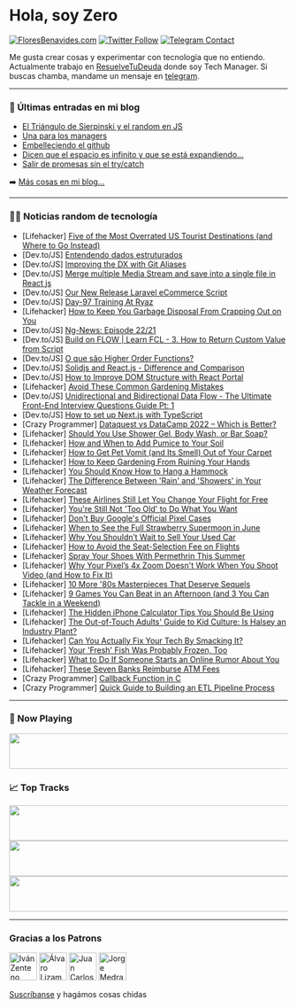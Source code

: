 # Hola, soy Zero

[![FloresBenavides.com](https://img.shields.io/website?down_message=oops&label=MiBlog&style=for-the-badge&up_message=online&url=https%3A%2F%2Ffloresbenavides.com)](https://floresbenavides.com) [![Twitter Follow](https://img.shields.io/twitter/follow/ZeroDragon?color=%231DA1F2&label=Follow&logo=twitter&logoColor=ffffff&style=for-the-badge)](https://twitter.com/zerodragon) [![Telegram Contact](https://img.shields.io/badge/escr%C3%ADbeme-ZeroDragon-%2326A5E4?style=for-the-badge&logo=telegram)](https://t.me/zerodragon)

Me gusta crear cosas y experimentar con tecnología que no entiendo.
Actualmente trabajo en [ResuelveTuDeuda](http://github.com/resuelve) donde soy Tech Manager.
Si buscas chamba, mandame un mensaje en [telegram](https://t.me/zerodragon).

---

### 📕 Últimas entradas en mi blog
<!-- BLOG-POST-LIST:START -->
- [El Triángulo de Sierpinski y el random en JS](https://floresbenavides.com/el-triangulo-de-sierpinski-y-el-random-en-js/)
- [Una para los managers](https://floresbenavides.com/una-para-los-managers/)
- [Embelleciendo el github](https://floresbenavides.com/embelleciendo-el-github/)
- [Dicen que el espacio es infinito y que se está expandiendo…](https://floresbenavides.com/dicen-que-el-espacio-es-infinito-y-que-se-esta-expandiendo/)
- [Salir de promesas sin el try/catch](https://floresbenavides.com/salir-de-promesas-sin-el-try-catch/)
<!-- BLOG-POST-LIST:END -->

➡️ [Más cosas en mi blog...](https://floresbenavides.com)

---

### 👨‍💻 Noticias random de tecnología
<!-- TECH-POSTS:START -->
- [Lifehacker] [Five of the Most Overrated US Tourist Destinations &lpar;and Where to Go Instead&rpar;](https://lifehacker.com/five-of-the-most-overrated-us-tourist-destinations-and-1848988490)
- [Dev.to/JS] [Entendendo dados estruturados](https://dev.to/bendevoficial/entendendo-dados-estruturados-50e)
- [Dev.to/JS] [Improving the DX with Git Aliases](https://dev.to/daniloab/improving-the-dx-with-git-aliases-4hb)
- [Dev.to/JS] [Merge multiple Media Stream and save into a single file in React js](https://dev.to/hatimtekri/merge-multiple-media-stream-and-save-into-a-single-file-in-react-js-24c0)
- [Dev.to/JS] [Our New Release Laravel eCommerce Script](https://dev.to/sharifur/our-new-release-laravel-ecommerce-script-1b29)
- [Dev.to/JS] [Day-97 Training At Ryaz](https://dev.to/mahin651/day-97-training-at-ryaz-f4k)
- [Lifehacker] [How to Keep You Garbage Disposal From Crapping Out on You](https://lifehacker.com/how-to-keep-you-garbage-disposal-from-crapping-out-on-y-1848984851)
- [Dev.to/JS] [Ng-News: Episode 22/21](https://dev.to/rainerhahnekamp/ng-news-episode-2221-4ojf)
- [Dev.to/JS] [Build on FLOW | Learn FCL - 3. How to Return Custom Value from Script](https://dev.to/onflow/build-on-flow-learn-fcl-3-how-to-return-custom-value-from-script-3fp6)
- [Dev.to/JS] [O que são Higher Order Functions?](https://dev.to/g101/o-que-sao-higher-order-functions-524b)
- [Dev.to/JS] [Solidjs and React.js - Difference and Comparison](https://dev.to/devsmitra/solidjs-and-reactjs-difference-and-comparison-1p3e)
- [Dev.to/JS] [How to Improve DOM Structure with React Portal](https://dev.to/napoleon039/how-to-improve-dom-structure-with-react-portal-5fbd)
- [Lifehacker] [Avoid These Common Gardening Mistakes](https://lifehacker.com/avoid-these-common-gardening-mistakes-1848984869)
- [Dev.to/JS] [Unidirectional and Bidirectional Data Flow - The Ultimate Front-End Interview Questions Guide Pt: 1](https://dev.to/aryclenio/unidirectional-and-bidirectional-data-flow-the-ultimate-front-end-interview-questions-guide-pt-1-5cnc)
- [Dev.to/JS] [How to set up Next.js with TypeScript](https://dev.to/jtakahashi64/how-to-set-up-nextjs-with-typescript-20in)
- [Crazy Programmer] [Dataquest vs DataCamp 2022 – Which is Better?](https://www.thecrazyprogrammer.com/2022/05/dataquest-vs-datacamp.html)
- [Lifehacker] [Should You Use Shower Gel, Body Wash, or Bar Soap?](https://lifehacker.com/should-you-use-shower-gel-body-wash-or-bar-soap-1848980683)
- [Lifehacker] [How and When to Add Pumice to Your Soil](https://lifehacker.com/how-and-when-to-add-pumice-to-your-soil-1848980676)
- [Lifehacker] [How to Get Pet Vomit &lpar;and Its Smell&rpar; Out of Your Carpet](https://lifehacker.com/how-to-get-pet-vomit-and-its-smell-out-of-your-carpet-1848980277)
- [Lifehacker] [How to Keep Gardening From Ruining Your Hands](https://lifehacker.com/how-to-keep-gardening-from-ruining-your-hands-1848976829)
- [Lifehacker] [You Should Know How to Hang a Hammock](https://lifehacker.com/you-should-know-how-to-hang-a-hammock-1848976818)
- [Lifehacker] [The Difference Between &#39;Rain&#39; and &#39;Showers&#39; in Your Weather Forecast](https://lifehacker.com/the-difference-between-rain-and-showers-in-your-weather-1848976806)
- [Lifehacker] [These Airlines Still Let You Change Your Flight for Free](https://lifehacker.com/these-airlines-still-let-you-change-your-flight-for-fre-1848987886)
- [Lifehacker] [You&#39;re Still Not &#39;Too Old&#39; to Do What You Want](https://lifehacker.com/stop-thinking-youre-too-old-to-do-what-you-want-to-do-1848987700)
- [Lifehacker] [Don&#39;t Buy Google&#39;s Official Pixel Cases](https://lifehacker.com/dont-buy-googles-official-pixel-cases-1848987227)
- [Lifehacker] [When to See the Full Strawberry Supermoon in June](https://lifehacker.com/when-to-see-the-full-strawberry-supermoon-in-june-1848987372)
- [Lifehacker] [Why You Shouldn’t Wait to Sell Your Used Car](https://lifehacker.com/why-you-shouldn-t-wait-to-sell-your-used-car-1848986523)
- [Lifehacker] [How to Avoid the Seat-Selection Fee on Flights](https://lifehacker.com/how-to-avoid-the-seat-selection-fee-on-flights-1848986404)
- [Lifehacker] [Spray Your Shoes With Permethrin This Summer](https://lifehacker.com/spray-your-shoes-with-permethrin-this-summer-1848986173)
- [Lifehacker] [Why Your Pixel’s 4x Zoom Doesn&#39;t Work When You Shoot Video &lpar;and How to Fix It&rpar;](https://lifehacker.com/why-your-pixel-s-4x-zoom-doesnt-work-when-you-shoot-vid-1848986470)
- [Lifehacker] [10 More &#39;80s Masterpieces That Deserve Sequels](https://lifehacker.com/10-more-80s-masterpieces-that-deserve-sequels-1848979835)
- [Lifehacker] [9 Games You Can Beat in an Afternoon &lpar;and 3 You Can Tackle in a Weekend&rpar;](https://lifehacker.com/9-games-you-can-beat-in-an-afternoon-and-3-you-can-tac-1848939148)
- [Lifehacker] [The Hidden iPhone Calculator Tips You Should Be Using](https://lifehacker.com/the-hidden-iphone-calculator-tips-you-should-be-using-1848985678)
- [Lifehacker] [The Out-of-Touch Adults&#39; Guide to Kid Culture: Is Halsey an Industry Plant?](https://lifehacker.com/the-out-of-touch-adults-guide-to-kid-culture-is-halsey-1848984854)
- [Lifehacker] [Can You Actually Fix Your Tech By Smacking It?](https://lifehacker.com/can-you-actually-fix-your-tech-by-smacking-it-1848983083)
- [Lifehacker] [Your &#39;Fresh&#39; Fish Was Probably Frozen, Too](https://lifehacker.com/your-fresh-fish-was-probably-frozen-too-1848983328)
- [Lifehacker] [What to Do If Someone Starts an Online Rumor About You](https://lifehacker.com/what-to-do-if-someone-starts-an-online-rumor-about-you-1848983104)
- [Lifehacker] [These Seven Banks Reimburse ATM Fees](https://lifehacker.com/these-seven-banks-reimburse-atm-fees-1848982111)
- [Crazy Programmer] [Callback Function in C](https://www.thecrazyprogrammer.com/2022/05/callback-function-in-c.html)
- [Crazy Programmer] [Quick Guide to Building an ETL Pipeline Process](https://www.thecrazyprogrammer.com/2022/05/quick-guide-to-building-an-etl-pipeline-process.html)<!-- TECH-POSTS:END -->

---

### 🎵 Now Playing
<a href="https://spotify-now-playing-dun.vercel.app/now-playing?open"><img src="https://spotify-now-playing-dun.vercel.app/now-playing" width="540" height="64"></a>

### 📈 Top Tracks
<a href="https://spotify-now-playing-dun.vercel.app/top-tracks?i=1&open"><img src="https://spotify-now-playing-dun.vercel.app/top-tracks?i=1" width="540" height="64"></a>
<a href="https://spotify-now-playing-dun.vercel.app/top-tracks?i=2&open"><img src="https://spotify-now-playing-dun.vercel.app/top-tracks?i=2" width="540" height="64"></a>
<a href="https://spotify-now-playing-dun.vercel.app/top-tracks?i=3&open"><img src="https://spotify-now-playing-dun.vercel.app/top-tracks?i=3" width="540" height="64"></a>

---

### Gracias a los Patrons
[<img src="https://avatars.githubusercontent.com/u/243380?v=4" alt="Iván Zenteno" width="50px">](https://github.com/k001) [<img src="https://avatars.githubusercontent.com/u/19955639?v=4" alt="Álvaro Lizama" width="50px">](https://github.com/alvarolizama) [<img src="https://avatars.githubusercontent.com/u/2718753?v=4" alt="Juan Carlos Ruiz" width="50px">](https://github.com/JuanCrg90) [<img src="https://avatars.githubusercontent.com/u/37025?v=4" alt="Jorge Medrano" width="50px">](https://github.com/h1pp1e) 

[Suscríbanse](https://www.patreon.com/zerodragon) y hagámos cosas chidas
